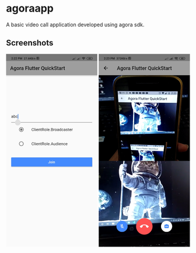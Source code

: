 # agoraapp

A basic video call application developed using agora sdk.

## Screenshots

<p>
  <img src="assets/ss1.jpg" width="250">
  <img src="assets/ss2.jpg" width="250">
</p>
